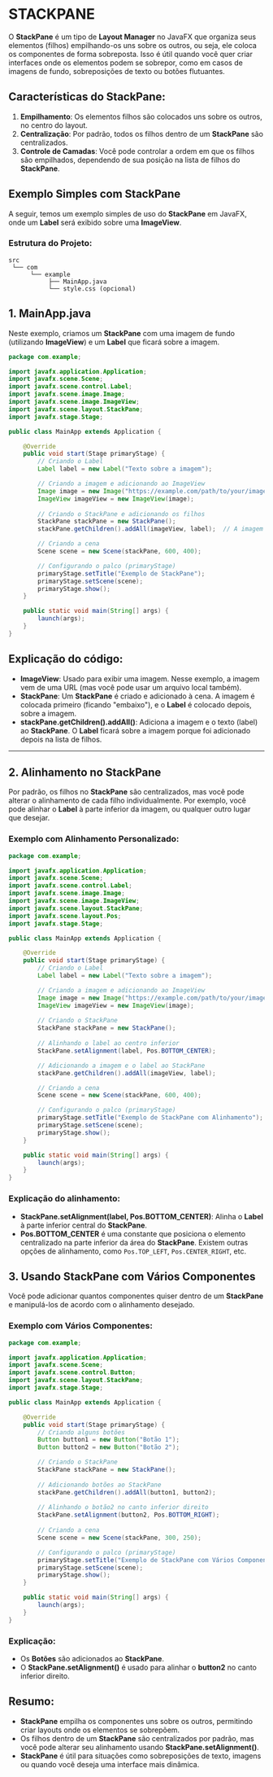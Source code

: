 # STACKPANE
O **StackPane** é um tipo de **Layout Manager** no JavaFX que organiza seus elementos (filhos) empilhando-os uns sobre os outros, ou seja, ele coloca os componentes de forma sobreposta. Isso é útil quando você quer criar interfaces onde os elementos podem se sobrepor, como em casos de imagens de fundo, sobreposições de texto ou botões flutuantes.

## Características do StackPane:
1. **Empilhamento**: Os elementos filhos são colocados uns sobre os outros, no centro do layout.
2. **Centralização**: Por padrão, todos os filhos dentro de um **StackPane** são centralizados.
3. **Controle de Camadas**: Você pode controlar a ordem em que os filhos são empilhados, dependendo de sua posição na lista de filhos do **StackPane**.

## Exemplo Simples com StackPane
A seguir, temos um exemplo simples de uso do **StackPane** em JavaFX, onde um **Label** será exibido sobre uma **ImageView**.

### Estrutura do Projeto:
```
src
 └── com
      └── example
           ├── MainApp.java
           └── style.css (opcional)
```

## 1. **MainApp.java**
Neste exemplo, criamos um **StackPane** com uma imagem de fundo (utilizando **ImageView**) e um **Label** que ficará sobre a imagem.

```java
package com.example;

import javafx.application.Application;
import javafx.scene.Scene;
import javafx.scene.control.Label;
import javafx.scene.image.Image;
import javafx.scene.image.ImageView;
import javafx.scene.layout.StackPane;
import javafx.stage.Stage;

public class MainApp extends Application {

    @Override
    public void start(Stage primaryStage) {
        // Criando o Label
        Label label = new Label("Texto sobre a imagem");

        // Criando a imagem e adicionando ao ImageView
        Image image = new Image("https://example.com/path/to/your/image.jpg");
        ImageView imageView = new ImageView(image);
        
        // Criando o StackPane e adicionando os filhos
        StackPane stackPane = new StackPane();
        stackPane.getChildren().addAll(imageView, label);  // A imagem fica abaixo e o label sobre ela

        // Criando a cena
        Scene scene = new Scene(stackPane, 600, 400);

        // Configurando o palco (primaryStage)
        primaryStage.setTitle("Exemplo de StackPane");
        primaryStage.setScene(scene);
        primaryStage.show();
    }

    public static void main(String[] args) {
        launch(args);
    }
}
```

## Explicação do código:
- **ImageView**: Usado para exibir uma imagem. Nesse exemplo, a imagem vem de uma URL (mas você pode usar um arquivo local também).
- **StackPane**: Um **StackPane** é criado e adicionado à cena. A imagem é colocada primeiro (ficando "embaixo"), e o **Label** é colocado depois, sobre a imagem.
- **stackPane.getChildren().addAll()**: Adiciona a imagem e o texto (label) ao **StackPane**. O **Label** ficará sobre a imagem porque foi adicionado depois na lista de filhos.

---

## 2. **Alinhamento no StackPane**
Por padrão, os filhos no **StackPane** são centralizados, mas você pode alterar o alinhamento de cada filho individualmente. Por exemplo, você pode alinhar o **Label** à parte inferior da imagem, ou qualquer outro lugar que desejar.

### Exemplo com Alinhamento Personalizado:
```java
package com.example;

import javafx.application.Application;
import javafx.scene.Scene;
import javafx.scene.control.Label;
import javafx.scene.image.Image;
import javafx.scene.image.ImageView;
import javafx.scene.layout.StackPane;
import javafx.scene.layout.Pos;
import javafx.stage.Stage;

public class MainApp extends Application {

    @Override
    public void start(Stage primaryStage) {
        // Criando o Label
        Label label = new Label("Texto sobre a imagem");

        // Criando a imagem e adicionando ao ImageView
        Image image = new Image("https://example.com/path/to/your/image.jpg");
        ImageView imageView = new ImageView(image);
        
        // Criando o StackPane
        StackPane stackPane = new StackPane();
        
        // Alinhando o label ao centro inferior
        StackPane.setAlignment(label, Pos.BOTTOM_CENTER);

        // Adicionando a imagem e o label ao StackPane
        stackPane.getChildren().addAll(imageView, label);

        // Criando a cena
        Scene scene = new Scene(stackPane, 600, 400);

        // Configurando o palco (primaryStage)
        primaryStage.setTitle("Exemplo de StackPane com Alinhamento");
        primaryStage.setScene(scene);
        primaryStage.show();
    }

    public static void main(String[] args) {
        launch(args);
    }
}
```

### Explicação do alinhamento:
- **StackPane.setAlignment(label, Pos.BOTTOM_CENTER)**: Alinha o **Label** à parte inferior central do **StackPane**.
- **Pos.BOTTOM_CENTER** é uma constante que posiciona o elemento centralizado na parte inferior da área do **StackPane**. Existem outras opções de alinhamento, como `Pos.TOP_LEFT`, `Pos.CENTER_RIGHT`, etc.

## 3. **Usando StackPane com Vários Componentes**
Você pode adicionar quantos componentes quiser dentro de um **StackPane** e manipulá-los de acordo com o alinhamento desejado.

### Exemplo com Vários Componentes:
```java
package com.example;

import javafx.application.Application;
import javafx.scene.Scene;
import javafx.scene.control.Button;
import javafx.scene.layout.StackPane;
import javafx.stage.Stage;

public class MainApp extends Application {

    @Override
    public void start(Stage primaryStage) {
        // Criando alguns botões
        Button button1 = new Button("Botão 1");
        Button button2 = new Button("Botão 2");

        // Criando o StackPane
        StackPane stackPane = new StackPane();
        
        // Adicionando botões ao StackPane
        stackPane.getChildren().addAll(button1, button2);
        
        // Alinhando o botão2 no canto inferior direito
        StackPane.setAlignment(button2, Pos.BOTTOM_RIGHT);
        
        // Criando a cena
        Scene scene = new Scene(stackPane, 300, 250);

        // Configurando o palco (primaryStage)
        primaryStage.setTitle("Exemplo de StackPane com Vários Componentes");
        primaryStage.setScene(scene);
        primaryStage.show();
    }

    public static void main(String[] args) {
        launch(args);
    }
}
```

### Explicação:
- Os **Botões** são adicionados ao **StackPane**.
- O **StackPane.setAlignment()** é usado para alinhar o **button2** no canto inferior direito.

## Resumo:
- **StackPane** empilha os componentes uns sobre os outros, permitindo criar layouts onde os elementos se sobrepõem.
- Os filhos dentro de um **StackPane** são centralizados por padrão, mas você pode alterar seu alinhamento usando **StackPane.setAlignment()**.
- **StackPane** é útil para situações como sobreposições de texto, imagens ou quando você deseja uma interface mais dinâmica.

